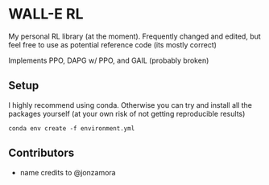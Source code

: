 # WALL-E RL
My personal RL library (at the moment). Frequently changed and edited, but feel free to use as potential reference code (its mostly correct)


Implements PPO, DAPG w/ PPO, and GAIL (probably broken)

## Setup

I highly recommend using conda. Otherwise you can try and install all the packages yourself (at your own risk of not getting reproducible results)

```
conda env create -f environment.yml
```

## Contributors



- name credits to @jonzamora

